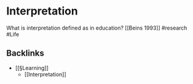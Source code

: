 # Interpretation
What is interpretation defined as in education? [[Beins 1993]] #research #Life

## Backlinks
* [[§Learning]]
	* [[Interpretation]]

<!-- {BearID:40D4BA0E-DA1F-46E2-8FEF-81E89D83087C-15756-00001303C5E518DA} -->
